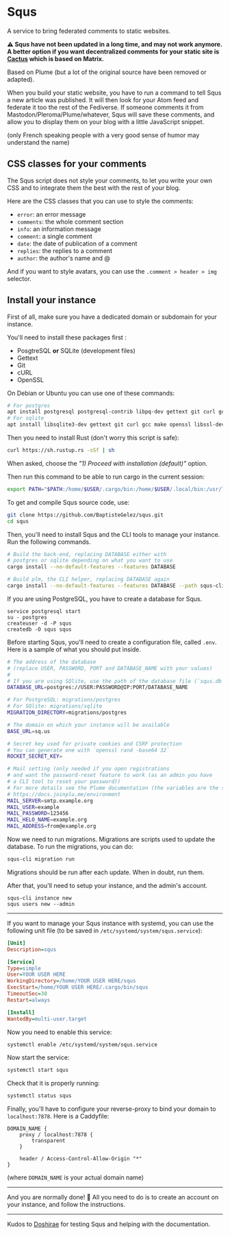# Squs

A service to bring federated comments to static websites.

**⚠️ Squs have not been updated in a long time, and may not work anymore. A better option if you want decentralized comments for your static site is [Cactus](https://cactus.chat/) which is based on Matrix.**

Based on Plume (but a lot of the original source have been removed or adapted).

When you build your static website, you have to run a command to tell Squs a new article was published.
It will then look for your Atom feed and federate it too the rest of the Fediverse. If someone comments it
from Mastodon/Pleroma/Plume/whatever, Squs will save these comments, and allow you to display them on your blog
with a little JavaScript snippet.

(only French speaking people with a very good sense of humor may understand the name)

## CSS classes for your comments

The Squs script does not style your comments, to let you write your own CSS and to integrate them the best with the rest of your blog.

Here are the CSS classes that you can use to style the comments:

- `error`: an error message
- `comments`: the whole comment section
- `info`: an information message
- `comment`: a single comment
- `date`: the date of publication of a comment
- `replies`: the replies to a comment
- `author`: the author's name and @

And if you want to style avatars, you can use the `.comment > header > img` selector.

## Install your instance

First of all, make sure you have a dedicated domain or subdomain for your instance.

You'll need to install these packages first :

- PosgtreSQL **or** SQLite (development files)
- Gettext
- Git
- cURL
- OpenSSL

On Debian or Ubuntu you can use one of these commands:

```bash
# For postgres
apt install postgresql postgresql-contrib libpq-dev gettext git curl gcc make openssl libssl-dev pkg-config
# For sqlite
apt install libsqlite3-dev gettext git curl gcc make openssl libssl-dev pkg-config
```

Then you need to install Rust (don't worry this script is safe):

```bash
curl https://sh.rustup.rs -sSf | sh
```

When asked, choose the *"1) Proceed with installation (default)"* option.

Then run this command to be able to run cargo in the current session:

```bash
export PATH="$PATH:/home/$USER/.cargo/bin:/home/$USER/.local/bin:/usr/local/sbin"
```

To get and compile Squs source code, use:

```bash
git clone https://github.com/BaptisteGelez/squs.git
cd squs
```

Then, you'll need to install Squs and the CLI tools to manage your instance.
Run the following commands.

```bash
# Build the back-end, replacing DATABASE either with
# postgres or sqlite depending on what you want to use
cargo install --no-default-features --features DATABASE

# Build plm, the CLI helper, replacing DATABASE again
cargo install --no-default-features --features DATABASE --path squs-cli
```

If you are using PostgreSQL, you have to create a database for Squs.

```
service postgresql start
su - postgres
createuser -d -P squs
createdb -O squs squs
```

Before starting Squs, you'll need to create a configuration file, called `.env`.
Here is a sample of what you should put inside.

```bash
# The address of the database
# (replace USER, PASSWORD, PORT and DATABASE_NAME with your values)
#
# If you are using SQlite, use the path of the database file (`squs.db` for instance)
DATABASE_URL=postgres://USER:PASSWORD@IP:PORT/DATABASE_NAME

# For PostgreSQL: migrations/postgres
# For SQlite: migrations/sqlite
MIGRATION_DIRECTORY=migrations/postgres

# The domain on which your instance will be available
BASE_URL=sq.us

# Secret key used for private cookies and CSRF protection
# You can generate one with `openssl rand -base64 32`
ROCKET_SECRET_KEY=

# Mail setting (only needed if you open registrations
# and want the password-reset feature to work (as an admin you have
# a CLI tool to reset your password))
# For more details see the Plume documentation (the variables are the same):
# https://docs.joinplu.me/environment
MAIL_SERVER=smtp.example.org
MAIL_USER=example
MAIL_PASSWORD=123456
MAIL_HELO_NAME=example.org
MAIL_ADDRESS=from@example.org
```

Now we need to run migrations. Migrations are scripts used to update
the database. To run the migrations, you can do:

```bash
squs-cli migration run
```

Migrations should be run after each update. When in doubt, run them.

After that, you'll need to setup your instance, and the admin's account.

```
squs-cli instance new
squs users new --admin
```

---

If you want to manage your Squs instance with systemd, you can use the following
unit file (to be saved in `/etc/systemd/system/squs.service`):

```ini
[Unit]
Description=squs

[Service]
Type=simple
User=YOUR USER HERE
WorkingDirectory=/home/YOUR USER HERE/squs
ExecStart=/home/YOUR USER HERE/.cargo/bin/squs
TimeoutSec=30
Restart=always

[Install]
WantedBy=multi-user.target
```

Now you need to enable this service:

```bash
systemctl enable /etc/systemd/system/squs.service
```

Now start the service:

```bash
systemctl start squs
```

Check that it is properly running:

```bash
systemctl status squs
```

Finally, you'll have to configure your reverse-proxy to bind your domain to `localhost:7878`. Here is a Caddyfile:

```
DOMAIN_NAME {
    proxy / localhost:7878 {
        transparent
    }

    header / Access-Control-Allow-Origin "*"
}
```

(where `DOMAIN_NAME` is your actual domain name)

---

And you are normally done! :tada: All you need to do is to create an account on your instance,
and follow the instructions.

---

Kudos to [Doshirae](https://home.doshi.re/) for testing Squs and helping with the documentation.

